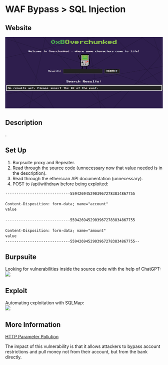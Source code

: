 # WAF Bypass > SQL Injection

## Website 

<img src= "website.png">

## Description

. 

## Set Up

1. Burpsuite proxy and Repeater.
2. Read through the source code (unnecessary now that value needed is in the description).
3. Read through the etherscan API documentation (unnecessary). 
4. POST to /api/withdraw before being exploited:
  ```html
-----------------------------55942694529039672783834867755

Content-Disposition: form-data; name="account"
value

-----------------------------55942694529039672783834867755

Content-Disposition: form-data; name="amount"
value
-----------------------------55942694529039672783834867755--
```

## Burpsuite
Looking for vulnerabilities inside the source code with the help of ChatGPT:
<br>
<img src= "chatgpt_exploitation.png">



## Exploit
Automating exploitation with SQLMap: 
<br>
<img src= "exploiting_with_sqlmap.png">

## More Information
[HTTP Parameter Pollution](https://book.hacktricks.xyz/pentesting-web/parameter-pollution)
<summary> The impact of this vulnerability is that it allows attackers to bypass account restrictions and pull money not from their account, but from the bank directly.</summary>

